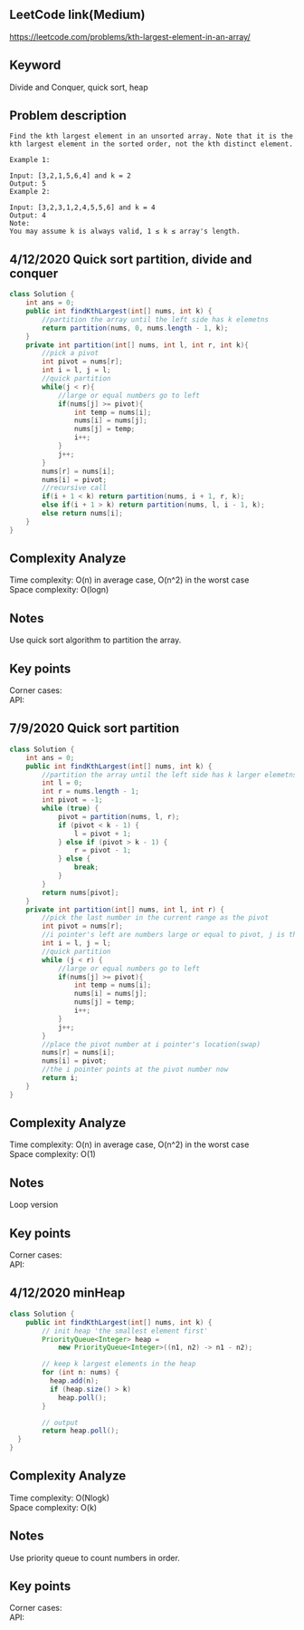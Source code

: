 ## LeetCode link(Medium)
https://leetcode.com/problems/kth-largest-element-in-an-array/

## Keyword
Divide and Conquer, quick sort, heap
## Problem description
```
Find the kth largest element in an unsorted array. Note that it is the kth largest element in the sorted order, not the kth distinct element.

Example 1:

Input: [3,2,1,5,6,4] and k = 2
Output: 5
Example 2:

Input: [3,2,3,1,2,4,5,5,6] and k = 4
Output: 4
Note:
You may assume k is always valid, 1 ≤ k ≤ array's length.
```
## 4/12/2020 Quick sort partition, divide and conquer

```java
class Solution {
    int ans = 0;
    public int findKthLargest(int[] nums, int k) {
        //partition the array until the left side has k elemetns
        return partition(nums, 0, nums.length - 1, k);
    }
    private int partition(int[] nums, int l, int r, int k){
        //pick a pivot
        int pivot = nums[r];
        int i = l, j = l;
        //quick partition
        while(j < r){
            //large or equal numbers go to left
            if(nums[j] >= pivot){
                int temp = nums[i];
                nums[i] = nums[j];
                nums[j] = temp;
                i++;
            }
            j++;
        }
        nums[r] = nums[i];
        nums[i] = pivot;
        //recursive call
        if(i + 1 < k) return partition(nums, i + 1, r, k);
        else if(i + 1 > k) return partition(nums, l, i - 1, k);
        else return nums[i];
    }
}
```

## Complexity Analyze
Time complexity: O(n) in average case, O(n^2) in the worst case\
Space complexity: O(logn)

## Notes
Use quick sort algorithm to partition the array.

## Key points
Corner cases: \
API:

## 7/9/2020 Quick sort partition

```java
class Solution {
    int ans = 0;
    public int findKthLargest(int[] nums, int k) {
        //partition the array until the left side has k larger elemetns
        int l = 0;
        int r = nums.length - 1;
        int pivot = -1;
        while (true) {
            pivot = partition(nums, l, r);
            if (pivot < k - 1) {
                l = pivot + 1;
            } else if (pivot > k - 1) {
                r = pivot - 1;
            } else {
                break;
            }
        }
        return nums[pivot];
    }
    private int partition(int[] nums, int l, int r) {
        //pick the last number in the current range as the pivot
        int pivot = nums[r];
        //i pointer's left are numbers large or equal to pivot, j is the current pointer
        int i = l, j = l;
        //quick partition
        while (j < r) {
            //large or equal numbers go to left
            if(nums[j] >= pivot){
                int temp = nums[i];
                nums[i] = nums[j];
                nums[j] = temp;
                i++;
            }
            j++;
        }
        //place the pivot number at i pointer's location(swap)
        nums[r] = nums[i];
        nums[i] = pivot;
        //the i pointer points at the pivot number now
        return i;
    }
}
```

## Complexity Analyze
Time complexity: O(n) in average case, O(n^2) in the worst case\
Space complexity: O(1)

## Notes
Loop version

## Key points
Corner cases: \
API:

## 4/12/2020 minHeap

```java
class Solution {
    public int findKthLargest(int[] nums, int k) {
        // init heap 'the smallest element first'
        PriorityQueue<Integer> heap =
            new PriorityQueue<Integer>((n1, n2) -> n1 - n2);

        // keep k largest elements in the heap
        for (int n: nums) {
          heap.add(n);
          if (heap.size() > k)
            heap.poll();
        }

        // output
        return heap.poll();        
  }
}
```

## Complexity Analyze
Time complexity: O(Nlogk)\
Space complexity: O(k)

## Notes
Use priority queue to count numbers in order.

## Key points
Corner cases: \
API: